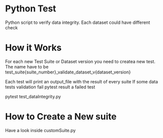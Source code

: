 # Python Test

Python script to verify data integrity.
Each dataset could have different check

# How it Works



For each new Test Suite or Dataset version you need to createa new test. 
The name have to be test_suite{suite_number}_validate_dataset_v{dataset_version}

Each test will print an output_file with the result of every suite
If some data tests validation fail pytest result a failed test 

pytest test_dataIntegrity.py


# How to Create a New suite  

Have a look inside customSuite.py
